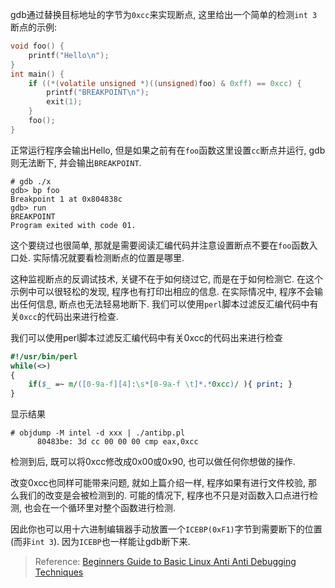 gdb通过替换目标地址的字节为`0xcc`来实现断点, 这里给出一个简单的检测`int 3`断点的示例:

``` c
void foo() {
    printf("Hello\n");
}
int main() {
    if ((*(volatile unsigned *)((unsigned)foo) & 0xff) == 0xcc) {
        printf("BREAKPOINT\n");
        exit(1);
    }
    foo();
}
```

正常运行程序会输出Hello, 但是如果之前有在`foo`函数这里设置`cc`断点并运行, gdb则无法断下, 并会输出`BREAKPOINT`. 

```
# gdb ./x
gdb> bp foo
Breakpoint 1 at 0x804838c
gdb> run
BREAKPOINT
Program exited with code 01.
```

这个要绕过也很简单, 那就是需要阅读汇编代码并注意设置断点不要在`foo`函数入口处. 实际情况就要看检测断点的位置是哪里.

这种监视断点的反调试技术, 关键不在于如何绕过它, 而是在于如何检测它. 在这个示例中可以很轻松的发现, 程序也有打印出相应的信息. 在实际情况中, 程序不会输出任何信息, 断点也无法轻易地断下. 我们可以使用`perl`脚本过滤反汇编代码中有关`0xcc`的代码出来进行检查.

我们可以使用perl脚本过滤反汇编代码中有关0xcc的代码出来进行检查


``` perl
#!/usr/bin/perl
while(<>)
{
    if($_ =~ m/([0-9a-f][4]:\s*[0-9a-f \t]*.*0xcc)/ ){ print; }
}
```

显示结果

```
# objdump -M intel -d xxx | ./antibp.pl
      80483be: 3d cc 00 00 00 cmp eax,0xcc
```

检测到后, 既可以将0xcc修改成0x00或0x90, 也可以做任何你想做的操作.

改变0xcc也同样可能带来问题, 就如上篇介绍一样, 程序如果有进行文件校验, 那么我们的改变是会被检测到的. 可能的情况下, 程序也不只是对函数入口点进行检测, 也会在一个循环里对整个函数进行检测.

因此你也可以用十六进制编辑器手动放置一个`ICEBP(0xF1)`字节到需要断下的位置(而非`int 3`). 因为`ICEBP`也一样能让gdb断下来.



> Reference: [Beginners Guide to Basic Linux Anti Anti Debugging Techniques](http://www.stonedcoder.org/~kd/lib/14-61-1-PB.pdf)